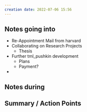 ```yaml
---
creation date: 2022-07-06 15:56
---
```

## Notes going into
- Re-Appointment Mail from harvard
- Collaborating on Research Projects
	- Thesis
- Further tml_pushkin development
	- Plans
	- Payment?
- 

## Notes during


## Summary / Action Points
